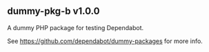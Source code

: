 ## dummy-pkg-b v1.0.0

A dummy PHP package for testing Dependabot.

See https://github.com/dependabot/dummy-packages for more info.
